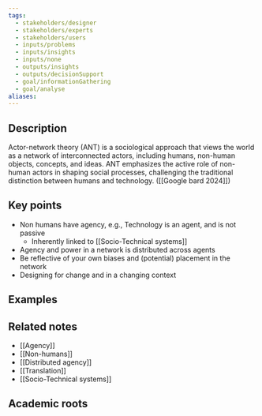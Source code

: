 ```yaml
---
tags:
  - stakeholders/designer
  - stakeholders/experts
  - stakeholders/users
  - inputs/problems
  - inputs/insights
  - inputs/none
  - outputs/insights
  - outputs/decisionSupport
  - goal/informationGathering
  - goal/analyse
aliases:
---
```


## Description
Actor-network theory (ANT) is a sociological approach that views the world as a network of interconnected actors, including humans, non-human objects, concepts, and ideas. ANT emphasizes the active role of non-human actors in shaping social processes, challenging the traditional distinction between humans and technology. ([[Google bard 2024]])

## Key points
- Non humans have agency, e.g., Technology is an agent, and is not passive
	- Inherently linked to [[Socio-Technical systems]]
- Agency and power in a network is distributed across agents
- Be reflective of your own biases and (potential) placement in the network
- Designing for change and in a changing context 

## Examples 


## Related notes 
- [[Agency]]
- [[Non-humans]]
- [[Distributed agency]]
- [[Translation]]
- [[Socio-Technical systems]]

## Academic roots
